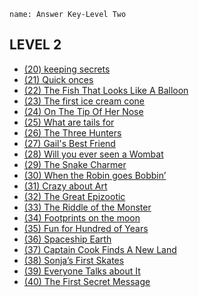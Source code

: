 ```ngMeta
name: Answer Key-Level Two 
```
## LEVEL 2
* [(20) keeping secrets](https://drive.google.com/open?id=1OKUg1UGOqLJ81flXp37QqyHLjzoFKK0UYG2FR4a6oME)
* [(21) Quick onces](https://drive.google.com/open?id=1MmH8YkjPGB7iJrShaWUtgX6M6zxxxxUn2F0Ion8Z1t8)
* [(22) The Fish That Looks Like A Balloon](https://drive.google.com/open?id=1UftMMTP_ecjI_aEw6-fgbSgOms8U0_x3byYT5p5UJYk)
* [(23) The first ice cream cone](https://drive.google.com/open?id=11tLIvk52T_qD5K_o4kvpS1PfPtcZVBGx6Ds1Q6fvbC4)
* [(24) On The Tip Of Her Nose](https://drive.google.com/open?id=1AykPxesAuqUTXPw_tkABE4z9ybaW8zDRVBcgkjOaxLo)
* [(25) What are tails for ](https://drive.google.com/open?id=13EbfA71cKsesXQFWut22HZOMTFaA1nH6sdao3FmznrU)
* [(26) The Three Hunters ](https://drive.google.com/open?id=1B3rvAOZ0ZRmPHRACzySZpi4kF21az5H2fmNasCYmFWE)
* [(27) Gail's Best Friend](https://drive.google.com/open?id=1tWJ6sMD9jewsjUQA9tKwQUzYOjvAatClTek_epUfpM8)
* [(28) Will you ever seen a Wombat](https://drive.google.com/open?id=1HA5xWBT-qpVasEmgdWOxaYiqPVZLhlk_uE12vMGStRc)
* [(29) The Snake Charmer](https://drive.google.com/open?id=1Lwdw9fF6yWWtC5fzxI1emrH6otNvT0MJtBaywe_E-E4)
* [(30) When the Robin goes Bobbin’](https://drive.google.com/open?id=192LaYkRSm_X_BXG-BsXsg6b-i8LAxXSVS_fVCEOXBP4)
* [(31) Crazy about Art](https://drive.google.com/open?id=1IDPnbngkWea4EqfFRDsTdKQOEKzAYFWrbXfD2a2Yv5Y)
* [(32) The Great  Epizootic](https://drive.google.com/open?id=1dZr6eRF4r6VyQuGRzw-nHjqFysXFhLcVe5om7n7TX-U)
* [(33) The Riddle of the Monster](https://drive.google.com/open?id=1XbmuPIYgzhegZy2IclolQJhr3MlU2mV9ozeEXWgxRww)
* [(34) Footprints on the moon](https://drive.google.com/open?id=1JKbVmmx0pgkTFt7bi8wS-yxREdjyazn4qBi5uJEdQN0)
* [(35) Fun for Hundred of  Years ](https://drive.google.com/open?id=1fUrI8fP5X7NAhAIFBqdZsbvPLw8xIO7_HnGybQJs34A)
* [(36) Spaceship Earth](https://drive.google.com/open?id=1aRdv16yRMsCFkOrWb6mUjybBW2ycbRkrU6eJAxi_AM4)
* [(37) Captain Cook Finds A New Land](https://drive.google.com/open?id=1Wp9paJiG2_M80XPaD2QzCBWDpI0pUBlSjTTPVQigRf8)
* [(38) Sonja’s First Skates](https://drive.google.com/open?id=1rye5Cb6Ftht0EeasffAQqzpnNkqkfppYzVIz207keOY)
* [(39) Everyone Talks about It](https://drive.google.com/open?id=1faFMOuJ9A_E-RWP8kaiYbwd1E2vh8cxeoPWxURFVIO0)
* [(40) The First Secret Message](https://drive.google.com/open?id=18hHHIZe2bIUXqrR2vcT7_CARW057e18l-5uN9n_sNlY)